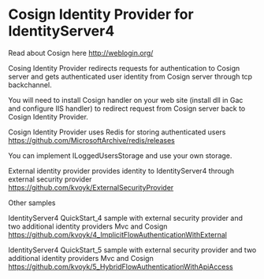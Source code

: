 # Cosign Identity Provider for IdentityServer4

Read about Cosign here http://weblogin.org/

Cosing Identity Provider redirects requests for authentication to Cosign server and gets authenticated user identity from Cosign server through tcp backchannel.

You will need to install Cosign handler on your web site (install dll in Gac and configure IIS handler) to redirect request from Cosign server back to Cosign Identity Provider. 


Cosign Identity Provider uses Redis for storing authenticated users https://github.com/MicrosoftArchive/redis/releases

You can implement ILoggedUsersStorage and use your own storage. 

External identity provider provides identity to IdentityServer4 through external security provider https://github.com/kvoyk/ExternalSecurityProvider

Other samples

IdentityServer4 QuickStart_4 sample with external security provider and two additional identity providers Mvc and Cosign https://github.com/kvoyk/4_ImplicitFlowAuthenticationWithExternal

IdentityServer4 QuickStart_5 sample with external security provider and two additional identity providers Mvc and Cosign https://github.com/kvoyk/5_HybridFlowAuthenticationWithApiAccess
